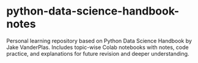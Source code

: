 # python-data-science-handbook-notes
Personal learning repository based on Python Data Science Handbook by Jake VanderPlas. Includes topic-wise Colab notebooks with notes, code practice, and explanations for future revision and deeper understanding.
